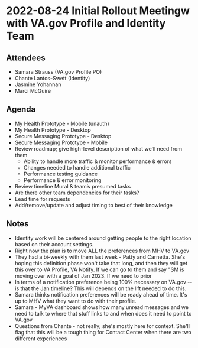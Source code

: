 # 2022-08-24 Initial Rollout Meetingw with VA.gov Profile and Identity Team

## Attendees
- Samara Strauss (VA.gov Profile PO)
- Chante Lantos-Swett (Identity)
- Jasmine Yohannan
- Marci McGuire

## Agenda
- My Health Prototype - Mobile (unauth)
- My Health Prototype - Desktop
- Secure Messaging Prototype - Desktop
- Secure Messaging Prototype - Mobile
- Review roadmap; give high-level description of what we’ll need from them
	- Ability to handle more traffic & monitor performance & errors
	- Changes needed to handle additional traffic
	- Performance testing guidance
	- Performance & error monitoring
- Review timeline Mural & team’s presumed tasks
- Are there other team dependencies for their tasks?
- Lead time for requests
- Add/remove/update and adjust timing to best of their knowledge

## Notes
- Identity work will be centered around getting people to the right location based on their account settings.
- Right now the plan is to move ALL the preferences from MHV to VA.gov
- They had a bi-weekly with them last week - Patty and Carnetta.  She's hoping this definition phase won't take that long, and then they will get this over to VA Profile, VA Notify.  If we can go to them and say "SM is moving over with a goal of Jan 2023.  If we need to prior
- In terms of a notification preference being 100% necessary on VA.gov -- is that the Jan timeline? This will depends on the lift needed to do this.
- Samara thinks notification preferences will be ready ahead of time. It's up to MHV what they want to do with their profile. 
- Samara - MyVA dashboard shows how many unread messages and we need to talk to where that stuff links to and when does it need to point to VA.gov
- Questions from Chante - not really; she's mostly here for context.  She'll flag that this will be a tough thing for Contact Center when there are two different experiences
